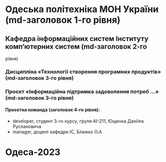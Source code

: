 # Одеська політехніка МОН України (md-заголовок 1-го рівня)
## Кафедра інформаційних систем Інституту комп’ютерних систем (md-заголовок 2-го
рівня)
### Дисципліна «Технології створення програмних продуктів» (md-заголовок 3-го рівня)
### Проєкт «Інформаційна підтримка задоволення потреб ...» (md-заголовок 3-го рівня)
#### Проєктна команда (заголовок 4-го рівня):
- developer, студент 3-го курсу, групи АІ-211, Ющенка Даніїла Руслановича
- manager, доцент кафедри ІС, Блажко О.А
# Одеса-2023
